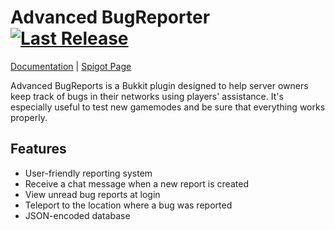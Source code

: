 # Advanced BugReporter [![Last Release](https://img.shields.io/badge/last%20release-v1.0.0-green.svg)](https://github.com/ImMaury/AdvancedBugReporter/releases)
[Documentation](https://github.com/ImMaury/AdvancedBugReporter/wiki)  | [Spigot Page](https://www.spigotmc.org/resources/bugreporter.22556/)

Advanced BugReports is a Bukkit plugin designed to help server owners keep track of bugs in their networks using players' assistance. It's especially useful to test new gamemodes and be sure that everything works properly. 

## Features

- User-friendly reporting system
- Receive a chat message when a new report is created
- View unread bug reports at login
- Teleport to the location where a bug was reported
- JSON-encoded database
